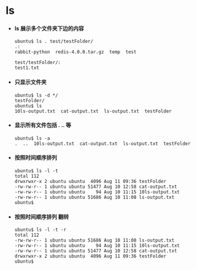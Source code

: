 # ls
- #### ls 展示多个文件夹下边的内容  
  ```
  ubuntu$ ls . test/testFolder/
  .:
  rabbit-python  redis-4.0.0.tar.gz  temp  test

  test/testFolder/:
  test1.txt
  ```
- #### 只显示文件夹  
  ```
  ubuntu$ ls -d */
  testFolder/
  ubuntu$ ls
  10ls-output.txt  cat-output.txt  ls-output.txt  testFolder
  ```
- #### 显示所有文件包括  . .. 等
  ```
  ubuntu$ ls -a
  .  ..  10ls-output.txt  cat-output.txt  ls-output.txt  testFolder
  ```
- #### 按照时间顺序排列
  ```
  ubuntu$ ls -l -t
  total 112
  drwxrwxr-x 2 ubuntu ubuntu  4096 Aug 11 09:36 testFolder
  -rw-rw-r-- 1 ubuntu ubuntu 51477 Aug 10 12:58 cat-output.txt
  -rw-rw-r-- 1 ubuntu ubuntu    94 Aug 10 11:15 10ls-output.txt
  -rw-rw-r-- 1 ubuntu ubuntu 51686 Aug 10 11:08 ls-output.txt
  ubuntu$
  ```
- #### 按照时间顺序排列 翻转
    ```
    ubuntu$ ls -l -t -r
    total 112
    -rw-rw-r-- 1 ubuntu ubuntu 51686 Aug 10 11:08 ls-output.txt
    -rw-rw-r-- 1 ubuntu ubuntu    94 Aug 10 11:15 10ls-output.txt
    -rw-rw-r-- 1 ubuntu ubuntu 51477 Aug 10 12:58 cat-output.txt
    drwxrwxr-x 2 ubuntu ubuntu  4096 Aug 11 09:36 testFolder
    ubuntu$
    ```
